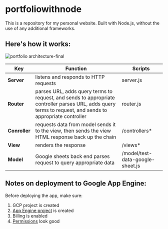 # portfoliowithnode

This is a repository for my personal website. Built with Node.js, without the use of any additional frameworks.

## Here's how it works:
![portfolio architecture-final](https://s3.amazonaws.com/geletina-images/portfolio-architecture-00.png)


| Key        | Function           | Scripts  |
| ------------- |-------------| -----|
|__Server__      | listens and responds to HTTP requests | server.js |
|__Router__      | parses URL, adds query terms to request, and sends to appropriate controller parses URL, adds query terms to request, and sends to appropriate controller      |   router.js |
|__Conroller__ | requests data from model sends it to the view, then sends the view HTML response back up the chain      |    /controllers* |
|__View__ | renders the response      |    /views* |
|__Model__ | Google sheets back end parses request to query appropriate data      |    /model/test-data-google-sheet.js |

## Notes on deployment to Google App Engine:
Before deploying the app, make sure:
1. GCP project is created
2. [App Engine project](https://console.cloud.google.com/projectselector/appengine/create) is created 
3. Billing is enabled
4. [Permissions](https://console.cloud.google.com/iam-admin/iam) look good
